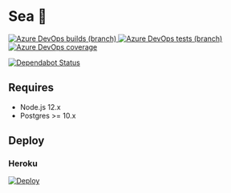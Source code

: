 # Sea :ocean:

<a href="https://dev.azure.com/rinsuki/sea/_build?definitionId=1">

![Azure DevOps builds (branch)](https://img.shields.io/azure-devops/build/rinsuki/sea/1/master.svg)
![Azure DevOps tests (branch)](https://img.shields.io/azure-devops/tests/rinsuki/sea/1/master.svg)
![Azure DevOps coverage](https://img.shields.io/azure-devops/coverage/rinsuki/sea/1/master.svg)

</a>

[![Dependabot Status](https://api.dependabot.com/badges/status?host=github&repo=rinsuki/sea)](https://dependabot.com)

## Requires

-   Node.js 12.x
-   Postgres >= 10.x

## Deploy

### Heroku

[![Deploy](https://www.herokucdn.com/deploy/button.svg)](https://heroku.com/deploy)

